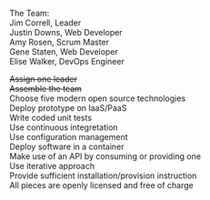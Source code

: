 The Team: </br>
Jim Correll, Leader </br>
Justin Downs, Web Developer </br>
Amy Rosen, Scrum Master </br>
Gene Staten, Web Developer </br>
Elise Walker, DevOps Engineer </br>

<strike>Assign one leader</strike> </br>
<strike>Assemble the team</strike> </br>
Choose five modern open source technologies </br>
Deploy prototype on IaaS/PaaS </br>
Write coded unit tests </br>
Use continuous integretation </br>
Use configuration management </br>
Deploy software in a container </br>
Make use of an API by consuming or providing one </br>
Use iterative approach </br>
Provide sufficient installation/provision instruction </br>
All pieces are openly licensed and free of charge </br>
